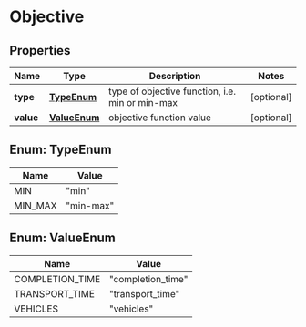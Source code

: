 
# Objective

## Properties
Name | Type | Description | Notes
------------ | ------------- | ------------- | -------------
**type** | [**TypeEnum**](#TypeEnum) | type of objective function, i.e. min or min-max  |  [optional]
**value** | [**ValueEnum**](#ValueEnum) | objective function value |  [optional]


<a name="TypeEnum"></a>
## Enum: TypeEnum
Name | Value
---- | -----
MIN | &quot;min&quot;
MIN_MAX | &quot;min-max&quot;


<a name="ValueEnum"></a>
## Enum: ValueEnum
Name | Value
---- | -----
COMPLETION_TIME | &quot;completion_time&quot;
TRANSPORT_TIME | &quot;transport_time&quot;
VEHICLES | &quot;vehicles&quot;



